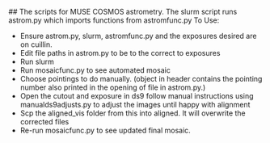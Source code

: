 
## The scripts for MUSE COSMOS astrometry.
The slurm script runs astrom.py which imports functions from astromfunc.py
To Use:
* Ensure astrom.py, slurm, astromfunc.py and the exposures desired are on cuillin.
* Edit file paths in astrom.py to be to the correct to exposures
* Run slurm
* Run mosaicfunc.py to see automated mosaic
* Choose pointings to do manually. (object in header contains the pointing number also printed in the opening of file in astrom.py.)
* Open the cutout and exposure in ds9 follow manual instructions using manualds9adjusts.py to adjust the images until happy with alignment
* Scp the aligned_vis folder from this into aligned. It will overwrite the corrected files
* Re-run mosaicfunc.py to see updated final mosaic.
